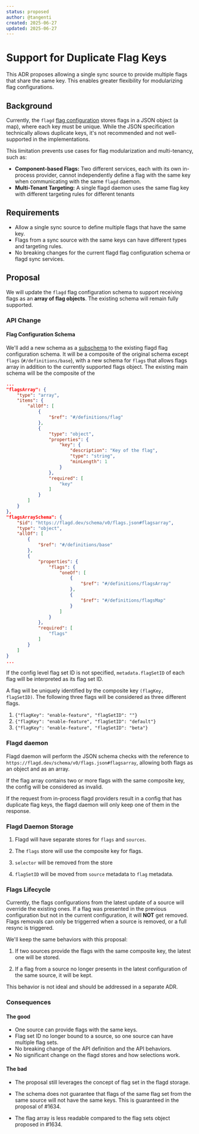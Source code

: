 ```yaml
---
status: proposed
author: @tangenti
created: 2025-06-27
updated: 2025-06-27
---
```


# Support for Duplicate Flag Keys

This ADR proposes allowing a single sync source to provide multiple flags that share the same key. This enables greater flexibility for modularizing flag configurations.

## Background

Currently, the `flagd` [flag configuration](https://flagd.dev/schema/v0/flags.json) stores flags in a JSON object (a map), where each key must be unique. While the JSON specification technically allows duplicate keys, it's not recommended and not well-supported in the implementations.

This limitation prevents use cases for flag modularization and multi-tenancy, such as:

- **Component-based Flags:** Two different services, each with its own in-process provider, cannot independently define a flag with the same key when communicating with the same `flagd` daemon.
- **Multi-Tenant Targeting:** A single flagd daemon uses the same flag key with different targeting rules for different tenants

## Requirements

- Allow a single sync source to define multiple flags that have the same key.
- Flags from a sync source with the same keys can have different types and targeting rules.
- No breaking changes for the current flagd flag configuration schema or flagd sync services.

## Proposal

We will update the `flagd` flag configuration schema to support receiving flags as an **array of flag objects**. The existing schema will remain fully supported.

### API Change

#### Flag Configuration Schema

We'll add a new schema as a [subschema](https://json-schema.org/learn/glossary#subschema) to the existing flagd flag configuration schema. It will be a composite of the original schema except `flags` (`#/definitions/base`), with a new schema for `flags` that allows flags array in addition to the currently supported flags object. The existing main schema will be the composite of the

```json
...
"flagsArray": {
    "type": "array",
    "items": {
        "allOf": [
            {
                "$ref": "#/definitions/flag"
            },
            {
                "type": "object",
                "properties": {
                    "key": {
                        "description": "Key of the flag",
                        "type": "string",
                        "minLength": 1
                    }
                },
                "required": [
                    "key"
                ]
            }
        ]
    }
},
"flagsArraySchema": {
    "$id": "https://flagd.dev/schema/v0/flags.json#flagsarray",
    "type": "object",
    "allOf": [
        {
            "$ref": "#/definitions/base"
        },
        {
            "properties": {
                "flags": {
                    "oneOf": [
                        {
                            "$ref": "#/definitions/flagsArray"
                        },
                        {
                            "$ref": "#/definitions/flagsMap"
                        }
                    ]
                }
            },
            "required": [
                "flags"
            ]
        }
    ]
}
...
```

If the config level flag set ID is not specified, `metadata.flagSetID` of each flag will be interpreted as its flag set ID.

A flag will be uniquely identified by the composite key `(flagKey, flagSetID)`. The following three flags will be considered as three different flags.

1. `{"flagKey": "enable-feature", "flagSetID": ""}`
2. `{"flagKey": "enable-feature", "flagSetID": "default"}`
3. `{"flagKey": "enable-feature", "flagSetID": "beta"}`

### Flagd daemon

Flagd daemon will perform the JSON schema checks with the reference to `https://flagd.dev/schema/v0/flags.json#flagsarray`, allowing both flags as an object and as an array.

If the flag array contains two or more flags with the same composite key, the config will be considered as invalid.

If the request from in-process flagd providers result in a config that has duplicate flag keys, the flagd daemon will only keep one of them in the response.

### Flagd Daemon Storage

1. Flagd will have separate stores for `flags` and `sources`.

1. The `flags` store will use the composite key for flags.

1. `selector` will be removed from the store

1. `flagSetID` will be moved from `source` metadata to `flag` metadata.

### Flags Lifecycle

Currently, the flags configurations from the latest update of a source will override the existing ones. If a flag was presented in the previous configuration but not in the current configuration, it will **NOT** get removed. Flags removals can only be triggerred when a source is removed, or a full resync is triggered.

We'll keep the same behaviors with this proposal:

1. If two sources provide the flags with the same composite key, the latest one will be stored.

1. If a flag from a source no longer presents in the latest configuration of the same source, it will be kept.

This behavior is not ideal and should be addressed in a separate ADR.

### Consequences

#### The good

- One source can provide flags with the same keys.
- Flag set ID no longer bound to a source, so one source can have multiple flag sets.
- No breaking change of the API definition and the API behaviors.
- No significant change on the flagd stores and how selections work.

#### The bad

- The proposal still leverages the concept of flag set in the flagd storage.

- The schema does not guarantee that flags of the same flag set from the same source will not have the same keys. This is guaranteed in the proposal of #1634.

- The flag array is less readable compared to the flag sets object proposed in #1634.
